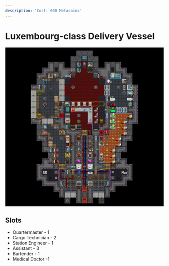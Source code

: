 ```yaml
---
description: 'Cost: 600 Metacoins'
---
```


# Luxembourg-class Delivery Vessel

![](<../.gitbook/assets/image (21).png>)

## Slots

* Quartermaster - 1
* Cargo Technician - 2
* Station Engineer - 1
* Assistant - 3
* Bartender - 1
* Medical Doctor -1
